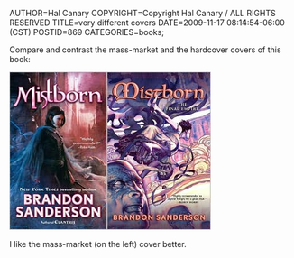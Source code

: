 AUTHOR=Hal Canary
COPYRIGHT=Copyright Hal Canary / ALL RIGHTS RESERVED
TITLE=very different covers
DATE=2009-11-17 08:14:54-06:00 (CST)
POSTID=869
CATEGORIES=books;

Compare and contrast the mass-market and the hardcover covers of this book:

[![Mistborn: The Final Empire by Brandon Sanderson](/images/b9c89b1ef0455df52f7d51a8da3e0c491def8ec0.jpg)](http://search.barnesandnoble.com///e/9780765350381)[![Mistborn: The Final Empire by Brandon Sanderson](/images/47f4d8014a796b99eb35c331ef5444b9d74666ec.jpg)](http://search.barnesandnoble.com///e/9780765311788)

I like the mass-market (on the left) cover better.
